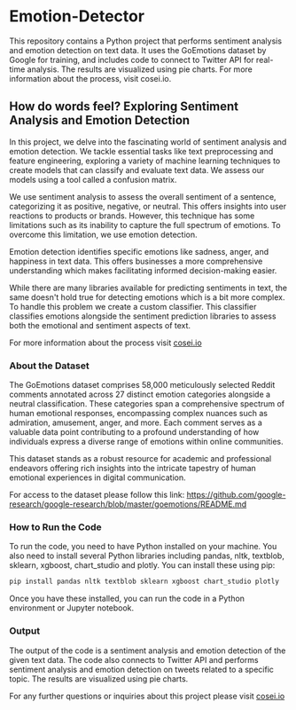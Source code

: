 # Emotion-Detector
This repository contains a Python project that performs sentiment analysis and emotion detection on text data. It uses the GoEmotions dataset by Google for training, and includes code to connect to Twitter API for real-time analysis. The results are visualized using pie charts. For more information about the process, visit cosei.io.


## How do words feel? Exploring Sentiment Analysis and Emotion Detection

In this project, we delve into the fascinating world of sentiment analysis and emotion detection. We tackle essential tasks like text preprocessing and feature engineering, exploring a variety of machine learning techniques to create models that can classify and evaluate text data. We assess our models using a tool called a confusion matrix.

We use sentiment analysis to assess the overall sentiment of a sentence, categorizing it as positive, negative, or neutral. This offers insights into user reactions to products or brands. However, this technique has some limitations such as its inability to capture the full spectrum of emotions. To overcome this limitation, we use emotion detection.

Emotion detection identifies specific emotions like sadness, anger, and happiness in text data. This offers businesses a more comprehensive understanding which makes facilitating informed decision-making easier.

While there are many libraries available for predicting sentiments in text, the same doesn't hold true for detecting emotions which is a bit more complex. To handle this problem we create a custom classifier. This classifier classifies emotions alongside the sentiment prediction libraries to assess both the emotional and sentiment aspects of text.

For more information about the process visit [cosei.io](http://cosei.io)

### About the Dataset

The GoEmotions dataset comprises 58,000 meticulously selected Reddit comments annotated across 27 distinct emotion categories alongside a neutral classification. These categories span a comprehensive spectrum of human emotional responses, encompassing complex nuances such as admiration, amusement, anger, and more. Each comment serves as a valuable data point contributing to a profound understanding of how individuals express a diverse range of emotions within online communities.

This dataset stands as a robust resource for academic and professional endeavors offering rich insights into the intricate tapestry of human emotional experiences in digital communication.

For access to the dataset please follow this link: https://github.com/google-research/google-research/blob/master/goemotions/README.md

### How to Run the Code

To run the code, you need to have Python installed on your machine. You also need to install several Python libraries including pandas, nltk, textblob, sklearn, xgboost, chart_studio and plotly. You can install these using pip:

```bash
pip install pandas nltk textblob sklearn xgboost chart_studio plotly
```

Once you have these installed, you can run the code in a Python environment or Jupyter notebook.

### Output

The output of the code is a sentiment analysis and emotion detection of the given text data. The code also connects to Twitter API and performs sentiment analysis and emotion detection on tweets related to a specific topic. The results are visualized using pie charts.

For any further questions or inquiries about this project please visit [cosei.io](http://cosei.io)
